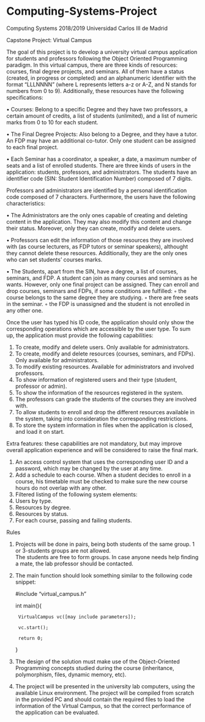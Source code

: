 # Computing-Systems-Project

Computing Systems 2018/2019
Universidad Carlos III de Madrid

Capstone Project: Virtual Campus

The   goal   of   this   project   is   to   develop   a   university   virtual   campus   application   for   students   and
professors following the Object Oriented Programming paradigm. In this virtual campus, there are
three kinds of resources: courses, final degree projects, and seminars. All of them have a status
(created, in progress or completed) and an alphanumeric identifier with the format “LLLNNNN”
(where L represents letters a-z or A-Z, and N stands for numbers from 0 to 9). Additionally, these
resources have the following specifications:

• Courses: 
  Belong  to a specific  Degree  and they  have two professors, a certain amount of credits, a list of students (unlimited),   and a 
  list of numeric marks from 0 to 10 for each student.
  
• The  Final Degree Projects: 
  Also belong to a Degree, and they have a tutor. An FDP may 
  have an additional co-tutor. Only one student can be assigned to each final project.
  
• Each Seminar has a coordinator, a speaker, a date, a maximum number of seats and a list of enrolled students. 
There   are   three   kinds   of   users   in   the   application:   students,   professors,   and   administrators.  The
students   have   an   identifier   code   (SIN:   Student   Identification   Number)   composed   of   7   digits.

Professors   and   administrators   are   identified   by   a   personal   identification   code   composed   of   7
characters. Furthermore, the users have the following characteristics:

• The  Administrators are   the   only   ones   capable   of   creating   and   deleting   content   in   the application. They may also modify this content and change their status. Moreover, only they can create, modify and delete users. 

• Professors can edit the information of those resources they are involved with (as course lecturers, as FDP tutors or seminar speakers), althought they cannot delete these resources. Additionally, they are the only ones who can set students’ courses marks. 

• The Students, apart from the SIN, have a degree, a list of courses, seminars, and FDP. A student can join as many courses and seminars as he wants. However, only one final project can be assigned. They can enroll and drop courses, seminars and FDPs, if some  conditions are fulfilled:
    ◦ the course belongs to the same degree they are studying.
    ◦ there are free seats in the seminar.
    ◦ the FDP is unassigned and the student is not enrolled in any other one.

Once the user has typed his ID code, the application should only show the corresponding operations
which are accessible by the user type.
To sum up, the application must provide the following capabilities:

1) To create, modify and delete users. Only available for administrators.
2) To create, modify and delete resources (courses, seminars, and FDPs). Only available for administrators.
3) To modify existing resources. Available for administrators and involved professors.
4) To show information of registered users and their type (student, professor or admin).
5) To show the information of the resources registered in the system.
6) The professors can grade the students of the courses they are involved with.
7) To allow students to enroll and drop the different resources available in the system, taking into consideration the corresponding restrictions.
8) To store the system information in files when the application is closed, and load it on start.

Extra features: these capabilities are not mandatory, but may improve overall application experience and will be considered to raise the final mark.
1. An access control system that uses the corresponding user ID and a password, which may be changed by the user at any time.
2. Add a schedule to each course. When a student decides to enroll in a course, his timetable must be checked to make sure the new course hours do not overlap with any other.
3. Filtered listing of the following system elements:
1. Users by type.
2. Resources by degree.
3. Resources by status.
4. For each course, passing and failing students.

Rules
1. Projects will be done in pairs, being both students of the same group. 1 or 3-students groups are not allowed.  
The students are free to form groups. In case anyone needs help finding a mate, the lab professor should be contacted.
2. The main function should look something similar to the following code snippet:
    
    #include “virtual_campus.h”
    
    int main(){
    
        VirtualCampus vc([may include parameters]);
        
        vc.start();
        
        return 0;
        
     }
3. The design of the solution must make use of the Object-Oriented Programming concepts
studied during the course (inheritance, polymorphism, files, dynamic memory, etc).
4. The   project   will   be   presented   in   the   university   lab   computers,   using   the   available Linux  environment. The project will be compiled from scratch in the provided PC and should contain the required files to load the information of the Virtual Campus, so that the correct performance of the application can be evaluated.
